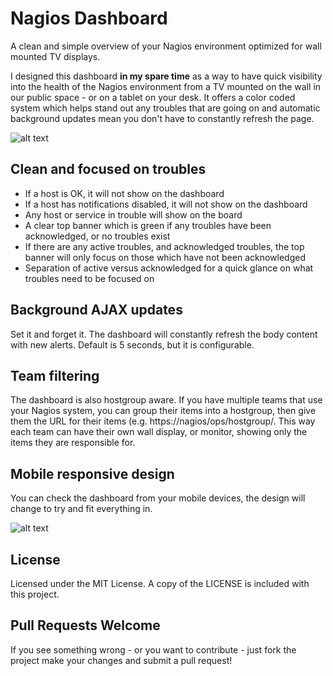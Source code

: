 # Nagios Dashboard
A clean and simple overview of your Nagios environment optimized for wall mounted TV displays. 

I designed this dashboard **in my spare time** as a way to have quick visibility into the health of the Nagios environment from a TV mounted on the wall in our public space - or on a tablet on your desk. It offers a color coded system which helps stand out any troubles that are going on and automatic background updates mean you don't have to constantly refresh the page.

![alt text](http://i.imgur.com/BmZ4CxB.jpg "Nagios Dashboard")

## Clean and focused on troubles
* If a host is OK, it will not show on the dashboard
* If a host has notifications disabled, it will not show on the dashboard
* Any host or service in trouble will show on the board
* A clear top banner which is green if any troubles have been acknowledged, or no troubles exist
* If there are any active troubles, and acknowledged troubles, the top banner will only focus on those which have not been acknowledged
* Separation of active versus acknowledged for a quick glance on what troubles need to be focused on

## Background AJAX updates
Set it and forget it. The dashboard will constantly refresh the body content with new alerts. Default is 5 seconds, but it is configurable. 

## Team filtering
The dashboard is also hostgroup aware. If you have multiple teams that use your Nagios system, you can group their items into a hostgroup, then give them the URL for their items (e.g. https://nagios/ops/hostgroup/. This way each team can have their own wall display, or monitor, showing only the items they are responsible for. 

## Mobile responsive design
You can check the dashboard from your mobile devices, the design will change to try and fit everything in. 

![alt text](http://i.imgur.com/Q60DgLml.png "Nagios Dashboard Mobile")

## License
Licensed under the MIT License. A copy of the LICENSE is included with this project.

## Pull Requests Welcome
If you see something wrong - or you want to contribute - just fork the project make your changes and submit a pull request!
